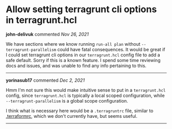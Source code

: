 # Allow setting terragrunt cli options in terragrunt.hcl 

**john-delivuk** commented *Nov 26, 2021*

We have sections where we know running `run-all plan` without `--terragrunt-parallelism` could have fatal consequences. It would be great if I could set terragrunt cli options in our `terragrunt.hcl` config file to add a safe default. Sorry if this is a known feature. I spend some time reviewing docs and issues, and was unable to find any info pertaining to this. 
<br />
***


**yorinasub17** commented *Dec 2, 2021*

Hmm I'm not sure this would make intuitive sense to put in a `terragrunt.hcl` config, since `terragrunt.hcl` is typically a local scoped configuration, while `--terragrunt-parallelism` is a global scope configuration.

I think what is necessary here would be a `.terragruntrc` file, similar to [.terraformrc](https://www.terraform.io/docs/cli/config/config-file.html), which we don't currently have, but seems useful.
***

